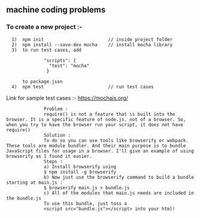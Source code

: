 ## machine coding problems

### To create a new project :-

      1)  npm init                        // inside project folder
      2)  npm install --save-dev mocha    // install mocha library
      3)  to run test cases, add 
      
                  "scripts": {
                    "test": "mocha"
                   }
                   
          to package.json 
      4)  npm test                        // run test cases

Link for sample test cases :- https://mochajs.org/

                  Problem :
                  require() is not a feature that is built into the browser. It is a specific feature of node.js, not of a browser. So, when you try to have the browser run your script, it does not have require()
                  Solution :
                  To do so you can use tools like browserify or webpack. These tools are module bundler. And their main purpose is to bundle JavaScript files for usage in a browser. I'll give an example of using browserify as I found it easier.
                  Steps :
                  a) Install browserify using
                  $ npm install -g browserify
                  b) Now just use the browserify command to build a bundle starting at main.js :
                  $ browserify main.js > bundle.js
                  c) All of the modules that main.js needs are included in the bundle.js
                  To use this bundle, just toss a
                  <script src="bundle.js"></script> into your html!
